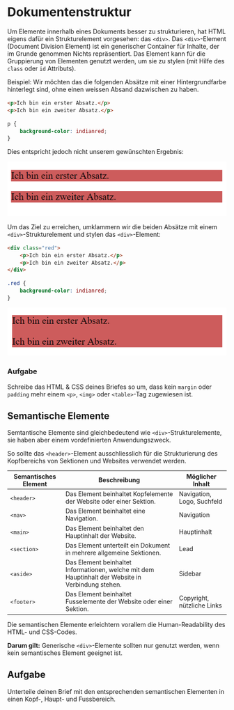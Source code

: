 # Dokumentenstruktur
Um Elemente innerhalb eines Dokuments besser zu strukturieren, hat HTML eigens dafür ein Strukturelement vorgesehen: das `<div>`. Das `<div>`-Element (Document Division Element) ist ein generischer Container für Inhalte, der im Grunde genommen Nichts repräsentiert. Das Element kann für die Gruppierung von Elementen genutzt werden, um sie zu stylen (mit Hilfe des `class` oder `id` Attributs). 

Beispiel: Wir möchten das die folgenden Absätze mit einer Hintergrundfarbe hinterlegt sind, ohne einen weissen Absand dazwischen zu haben.

```html
<p>Ich bin ein erster Absatz.</p>
<p>Ich bin ein zweiter Absatz.</p>
```

```css
p {
    background-color: indianred;
}
```

Dies entspricht jedoch nicht unserem gewünschten Ergebnis:

![Absätze mit Hintergrund](src/p-background.PNG)

Um das Ziel zu erreichen, umklammern wir die beiden Absätze mit einem `<div>`-Strukturelement und stylen das `<div>`-Element:

```html
<div class="red">
    <p>Ich bin ein erster Absatz.</p>
    <p>Ich bin ein zweiter Absatz.</p>
</div>
```

```css
.red {
    background-color: indianred;
}
```

![Div mit Hintergrund](src/div-background.PNG)

### Aufgabe
Schreibe das HTML & CSS deines Briefes so um, dass kein `margin` oder `padding` mehr einem `<p>`, `<img>` oder `<table>`-Tag zugewiesen ist.

## Semantische Elemente
Semtantische Elemente sind gleichbedeutend wie `<div>`-Strukturelemente, sie haben aber einem vordefinierten Anwendungszweck.

So sollte das `<header>`-Element ausschliesslich für die Strukturierung des Kopfbereichs von Sektionen und Websites verwendet werden.

| Semantisches   Element | Beschreibung                                                                                        | Möglicher Inhalt           |
|------------------------|-----------------------------------------------------------------------------------------------------|----------------------------|
| `<header>`               | Das Element beinhaltet Kopfelemente der Website oder einer Sektion.                                                    | Navigation, Logo, Suchfeld |
| `<nav>`                  | Das Element beinhaltet eine Navigation.                                                  | Navigation                 |
| `<main>`                 | Das Element beinhaltet den Hauptinhalt der Website.                                                 | Hauptinhalt                |
| `<section>`                | Das Element unterteilt ein Dokument in mehrere allgemeine Sektionen. | Lead                    |
| `<aside>`                | Das Element beinhaltet Informationen, welche mit dem Hauptinhalt der   Website in Verbindung stehen. | Sidebar                    |
| `<footer>`               | Das Element beinhaltet Fusselemente der Website oder einer Sektion.                                                    | Copyright, nützliche Links |


Die semantischen Elemente erleichtern vorallem die Human-Readability des HTML- und CSS-Codes.

**Darum gilt:** Generische `<div>`-Elemente sollten nur genutzt werden, wenn kein semantisches Element geeignet ist.

## Aufgabe
Unterteile deinen Brief mit den entsprechenden semantischen Elementen in einen Kopf-, Haupt- und Fussbereich.